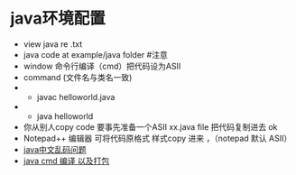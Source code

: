 # java环境配置
* view  java re .txt
* java code at example/java  folder
#注意 
 * window 命令行编译（cmd）把代码设为ASII
 * command (文件名与类名一致)
 * * javac helloworld.java
 * * java helloworld
 * 你从别人copy code  要事先准备一个ASII  xx.java  file 把代码复制进去 ok
 * Notepad++ 编辑器 可将代码原格式 样式copy 进来 ，（notepad 默认 ASII）
 * [java中文乱码问题](http://blog.csdn.net/liyong199012/article/details/9086559)
 * [java cmd 编译 以及打包](http://www.cnblogs.com/itech/archive/2010/04/06/1705556.html)
